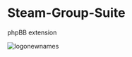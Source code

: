 # Steam-Group-Suite
phpBB extension

![logonewnames](https://user-images.githubusercontent.com/480857/29745328-15c01a52-8ab8-11e7-98ee-54175128b669.png)
